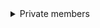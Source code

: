 <details>
  <summary>Private members</summary>


  ### Using Symbol

JavaScript의 Symbol은 ES6에서 도입된 원시 데이터 타입으로, 고유하고 변경 불가능한 값을 생성하는 데 사용된다. Symbol은 주로 객체의 프로퍼티 키로 사용되며, 프로퍼티의 이름이 충돌하지 않도록 보장한다. 이로 인해 같은 이름의 프로퍼티가 다른 객체에 존재하더라도 서로 영향을 주지 않는다.

#### 예시

```javascript

const _radius = Symbol();
const _draw = Sysbol();

class Circle {
    constructor(radius) {
        this[_radius] = radius;
    }

    [_draw]() {

    }
}
const c = new Circle(1);
console(c[key])
//Circle {Sysbol():1}
    //Sysbol():1
    //__proto__:
        //constructor: class Circle
        //Symbol(): f ()
        //__proto__: Object
```
- 각각의 Symbol은 고유하며, 같은 설명을 가진 심볼도 다른 심볼과는 다르다
 ex> console.log(Symbol() === Symbol())  // false

- Symbol은 객체의 프로퍼티 키로 사용될 수 있어, 일반적인 문자열 키와는 달리 다른 프로퍼티와 충돌하지 않는다.
- Symbol로 정의된 프로퍼티는 for ...in 루프나 Object.key()메서드로 열거되지 않아 숨겨진 프로퍼티를 만들수 있다.

  ### Using WakMaps



```javascript

```
</details>